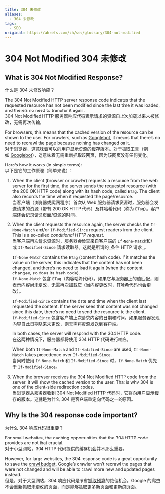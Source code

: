 ```yaml
---
title: 304 未修改
aliases:
  - 304 未修改
tags:
  - SEO
original: https://ahrefs.com/zh/seo/glossary/304-not-modified
---
```

# 304 Not Modified 304 未修改

## What is 304 Not Modified Response?  
什么是 304 未修改响应？

The 304 Not Modified HTTP server response code indicates that the requested resource has not been modified since the last time it was loaded, and there’s no need to transfer it again.   
304 Not Modified HTTP 服务器响应代码表示请求的资源自上次加载以来未被修改，无需再次传输。

For browsers, this means that the cached version of the resource can be shown to the user. For crawlers, such as [Googlebot](https://ahrefs.com/seo/glossary/googlebot), it means that there’s no need to recrawl the page because nothing has changed on it.  
对于浏览器，这意味着可以向用户显示资源的缓存版本。对于抓取工具（例如 [Googlebot](https://ahrefs.com/seo/glossary/googlebot)），这意味着无需重新抓取该网页，因为该网页没有任何变化。

Here’s how it works (in simple terms):  
以下是它的工作原理（简单来说）：

1. When the client (browser or crawler) requests a resource from the web server for the first time, the server sends the requested resource (with the 200 OK HTTP code) along with its hash code, called `ETag`. The client also records the time when it requested the page/resource.  
    当客户端（浏览器或爬网程序）首次从 Web 服务器请求资源时，服务器会发送请求的资源（带有 200 OK HTTP 代码）及其哈希代码（称为 `ETag`）。客户端还会记录请求页面/资源的时间。
2. When the client requests the resource again, the server checks the `If-None-Match` and/or `If-Modified-Since` request readers from the client. This is a so-called _conditional HTTP request_.  
    当客户端再次请求资源时，服务器会检查来自客户端的 `If-None-Match`和/或 `If-Modified-Since` 请求读取器。这就是所谓的_条件 HTTP 请求_。
    
    `If-None-Match` contains the `ETag` (content hash code). If it matches the value on the server, this indicates that the content has not been changed, and there’s no need to load it again (when the content changes, so does its hash code).  
    `If-None-Match` 包含 `ETag`（内容哈希代码）。如果它与服务器上的值匹配，则表示内容尚未更改，无需再次加载它（当内容更改时，其哈希代码也会更改）。
    
    `If-Modified-Since` contains the date and time when the client last requested the content. If the server sees that content was not changed since this date, there’s no need to send the resource to the client.  
    `If-Modified-Since` 包含客户端上次请求内容的日期和时间。如果服务器发现内容自此日期以来未更改，则无需将资源发送到客户端。
    
    In both cases, the server will respond with the 304 HTTP code.  
    在这两种情况下，服务器都将使用 304 HTTP 代码进行响应。
    
    When both `If-None-Match` and `If-Modified-Since` are used, `If-None-Match` takes precedence over `If-Modified-Since`.  
    当同时使用 `If-None-Match` 和 `If-Modified-Since` 时，`If-None-Match` 优先于 `If-Modified-Since`。
    
3. When the browser receives the 304 Not Modified HTTP code from the server, it will show the cached version to the user. That is why 304 is one of the client-side redirection codes.  
    当浏览器从服务器收到 304 Not Modified HTTP 代码时，它将向用户显示缓存的版本。这就是为什么 304 是客户端重定向代码之一的原因。

## Why Is the 304 response code important?  
为什么 304 响应代码很重要？

For small websites, the caching opportunities that the 304 HTTP code provides are not that crucial.  
对于小型网站，304 HTTP 代码提供的缓存机会并不那么重要。

However, for large websites, the 304 response code is a great opportunity to save the [crawl budget](https://ahrefs.com/seo/glossary/crawl-budget). Google’s crawler won’t recrawl the pages that were not changed and will be able to crawl more new and updated pages instead.  
但是，对于大型网站，304 响应代码是节省[抓取预算](https://ahrefs.com/seo/glossary/crawl-budget)的绝佳机会。Google 的爬虫不会重新抓取未更改的页面，而是能够抓取更多新页面和更新的页面。